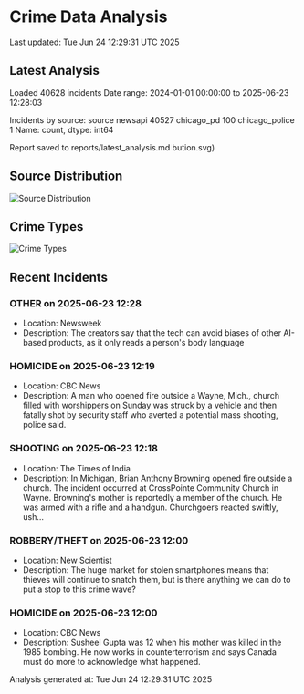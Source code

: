 # Crime Data Analysis
Last updated: Tue Jun 24 12:29:31 UTC 2025

## Latest Analysis

Loaded 40628 incidents
Date range: 2024-01-01 00:00:00 to 2025-06-23 12:28:03

Incidents by source:
source
newsapi           40527
chicago_pd          100
chicago_police        1
Name: count, dtype: int64

Report saved to reports/latest_analysis.md
bution.svg)

## Source Distribution
![Source Distribution](images/source_distribution.svg)

## Crime Types
![Crime Types](images/crime_types.svg)

## Recent Incidents

### OTHER on 2025-06-23 12:28
- Location: Newsweek
- Description: The creators say that the tech can avoid biases of other AI-based products, as it only reads a person's body language


### HOMICIDE on 2025-06-23 12:19
- Location: CBC News
- Description: A man who opened fire outside a Wayne, Mich., church filled with worshippers on Sunday was struck by a vehicle and then fatally shot by security staff who averted a potential mass shooting, police said.


### SHOOTING on 2025-06-23 12:18
- Location: The Times of India
- Description: In Michigan, Brian Anthony Browning opened fire outside a church. The incident occurred at CrossPointe Community Church in Wayne. Browning's mother is reportedly a member of the church. He was armed with a rifle and a handgun. Churchgoers reacted swiftly, ush…


### ROBBERY/THEFT on 2025-06-23 12:00
- Location: New Scientist
- Description: The huge market for stolen smartphones means that thieves will continue to snatch them, but is there anything we can do to put a stop to this crime wave?


### HOMICIDE on 2025-06-23 12:00
- Location: CBC News
- Description: Susheel Gupta was 12 when his mother was killed in the 1985 bombing. He now works in counterterrorism and says Canada must do more to acknowledge what happened.

Analysis generated at: Tue Jun 24 12:29:31 UTC 2025
